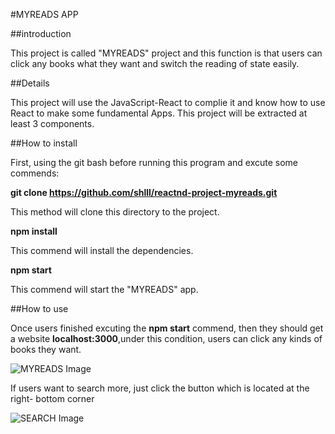 #MYREADS APP

##introduction

This project is called "MYREADS" project and this function is that users can click any books what they want and switch the reading of state easily.

##Details

This project will use the JavaScript-React to complie it and know how to use React to make some fundamental Apps. This project will be extracted at least 3 components.

##How to install

First, using the git bash before running this program and excute some commends:

**git clone https://github.com/shlll/reactnd-project-myreads.git**

This method will clone this directory to the project.


**npm install**

This commend will install  the dependencies.

**npm start**


This commend will start the "MYREADS" app.

##How to use

Once users finished excuting the **npm start**
commend, then they should get a website **localhost:3000**,under this condition, users can click any kinds of books they want.

![MYREADS Image](https://camo.githubusercontent.com/41dc9d1a5e581afb0c2bd12a72b3a0e18ace3a48/687474703a2f2f692e696d6775722e636f6d2f7057635a5169412e676966)

If users want to search more, just click the button which is located at the right- bottom corner

![SEARCH Image](https://camo.githubusercontent.com/bdc4187b5f760147424d1a1e3bc440a1bb39627a/68747470733a2f2f64313768323774366835313561352e636c6f756466726f6e742e6e65742f746f706865722f323031372f446563656d6265722f35613363323262395f73637265656e2d73686f742d323031372d31322d32312d61742d312e30362e35392d706d2f73637265656e2d73686f742d323031372d31322d32312d61742d312e30362e35392d706d2e706e67)



